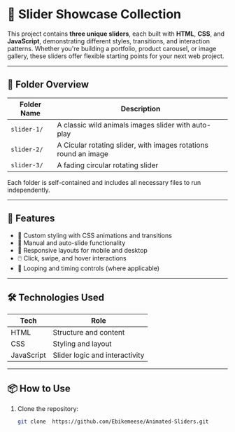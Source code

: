 # 🎡 Slider Showcase Collection

This project contains **three unique sliders**, each built with **HTML**, **CSS**, and **JavaScript**, demonstrating different styles, transitions, and interaction patterns. Whether you're building a portfolio, product carousel, or image gallery, these sliders offer flexible starting points for your next web project.

---

## 📁 Folder Overview

| Folder Name     | Description                                      |
|-----------------|--------------------------------------------------|
| `slider-1/`   | A classic wild animals images slider  with auto-play             |
| `slider-2/`   | A Cicular rotating slider, with images rotations round an image     |
| `slider-3/` | A fading circular rotating slider    |

Each folder is self-contained and includes all necessary files to run independently.

---

## 🚀 Features

- 🎨 Custom styling with CSS animations and transitions  
- 🧭 Manual and auto-slide functionality  
- 📱 Responsive layouts for mobile and desktop  
- 🖱️ Click, swipe, and hover interactions  
- 🔄 Looping and timing controls (where applicable)

---

## 🛠️ Technologies Used

| Tech        | Role                          |
|-------------|-------------------------------|
| HTML        | Structure and content         |
| CSS         | Styling and layout            |
| JavaScript  | Slider logic and interactivity |

---

## 📦 How to Use

1. Clone the repository:
   ```bash
   git clone  https://github.com/Ebikemeese/Animated-Sliders.git
